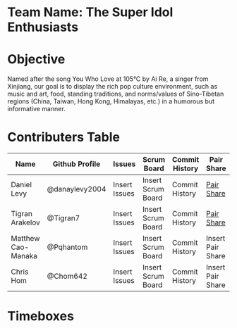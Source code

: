 # Team Name: The Super Idol Enthusiasts

# Objective
Named after the song You Who Love at 105°C by Ai Re, a singer from Xinjiang, our goal is to display the rich pop culture environment, such as music and art, food, standing traditions, and norms/values of Sino-Tibetan regions (China, Taiwan, Hong Kong, Himalayas, etc.)  in a humorous but informative manner. 

# Contributers Table
| Name | Github Profile | Issues | Scrum Board | Commit History | Pair Share | Role |
| - | - | - | - | - | - | - |
| Daniel Levy | @danaylevy2004 | Insert Issues | Insert Scrum Board | Commit History | [Pair Share](https://docs.google.com/document/d/1vTDoN6EwwSgW9PMBTnSQZSWHLS3bLMHj9KLXnAamV6o/edit#) | Scrum Master/Github Admin |
| Tigran Arakelov | @Tigran7 | Insert Issues | Insert Scrum Board | Commit History | [Pair Share](https://docs.google.com/document/d/1vTDoN6EwwSgW9PMBTnSQZSWHLS3bLMHj9KLXnAamV6o/edit#) | Deployment Manager |
| Matthew Cao-Manaka | @Pqhantom | Insert Issues | Insert Scrum Board | Commit History | Insert Pair Share | Primary Designer |
| Chris Hom | @Chom642 | Insert Issues | Insert Scrum Board | Commit History | Insert Pair Share | Technical Officer |
# Timeboxes

